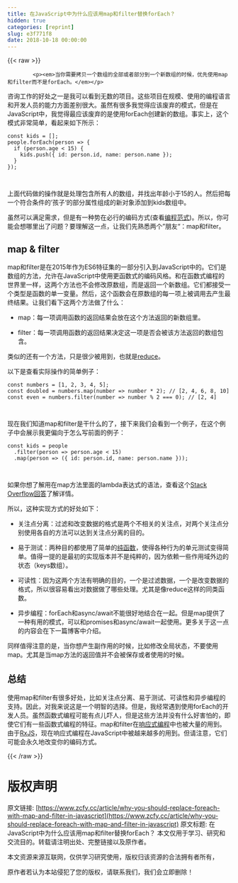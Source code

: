 ```yaml
---
title: 在JavaScript中为什么应该用map和filter替换forEach？
hidden: true
categories: [reprint]
slug: e3f771f8
date: 2018-10-18 00:00:00
---
```


{{< raw >}}

            <p><em>当你需要拷贝一个数组的全部或者部分到一个新数组的时候，优先使用map和filter而不是forEach。</em></p>
<p>咨询工作的好处之一是我可以看到无数的项目。这些项目在规模、使用的编程语言和开发人员的能力方面差别很大。虽然有很多我觉得应该废弃的模式，但是在JavaScript中，我觉得最应该废弃的是使用forEach创建新的数组。事实上，这个模式非常简单，看起来如下所示：</p>
<pre><code class="hljs inform7">const kids = <span class="hljs-comment">[]</span>;
people.forEach(<span class="hljs-keyword">person</span> =&gt; {
  if (<span class="hljs-keyword">person</span>.age &lt; 15) {
    kids.push({ id: <span class="hljs-keyword">person</span>.id, name: <span class="hljs-keyword">person</span>.name });
  }
});


</code></pre><p>上面代码做的操作就是处理包含所有人的数组，并找出年龄小于15的人。然后把每一个符合条件的’孩子‘的部分属性组成的新对象添加到kids数组中。</p>
<p>虽然可以满足需求，但是有一种势在必行的编码方式(查看<a href="https://en.wikipedia.org/wiki/Programming_paradigm">编程范式</a>)。所以，你可能会想哪里出了问题？要理解这一点，让我们先熟悉两个”朋友“：map和filter。</p>
<h2>map &amp; filter</h2>
<p>map和filter是在2015年作为ES6特征集的一部分引入到JavaScript中的。它们是数组的方法，允许在JavaScript中使用更函数式的编码风格。和在函数式编程的世界里一样，这两个方法也不会修改原数组，而是返回一个新数组。它们都接受一个类型是函数的单一变量。然后，这个函数会在原数组的每一项上被调用去产生最终结果。让我们看下这两个方法做了什么：</p>
<ul>
<li><p>map：每一项调用函数的返回结果会放在这个方法返回的新数组里。</p>
</li>
<li><p>filter：每一项调用函数的返回结果决定这一项是否会被该方法返回的数组包含。</p>
</li>
</ul>
<p>类似的还有一个方法，只是很少被用到，也就是<a href="https://developer.mozilla.org/en-US/docs/Web/JavaScript/Reference/Global_Objects/Array/reduce">reduce</a>。</p>
<p>以下是查看实际操作的简单例子：</p>
<pre><code class="hljs typescript"><span class="hljs-keyword">const</span> numbers = [<span class="hljs-number">1</span>, <span class="hljs-number">2</span>, <span class="hljs-number">3</span>, <span class="hljs-number">4</span>, <span class="hljs-number">5</span>];
<span class="hljs-keyword">const</span> doubled = numbers.map(<span class="hljs-function"><span class="hljs-params">number</span> =&gt;</span> <span class="hljs-built_in">number</span> * <span class="hljs-number">2</span>); <span class="hljs-comment">// [2, 4, 6, 8, 10]</span>
<span class="hljs-keyword">const</span> even = numbers.filter(<span class="hljs-function"><span class="hljs-params">number</span> =&gt;</span> <span class="hljs-built_in">number</span> % <span class="hljs-number">2</span> === <span class="hljs-number">0</span>); <span class="hljs-comment">// [2, 4]</span>

</code></pre><p>现在我们知道map和filter是干什么的了，接下来我们会看到一个例子，在这个例子中会展示我更偏向于怎么写前面的例子：</p>
<pre><code class="hljs inform7">const kids = people
  .filter(<span class="hljs-keyword">person</span> =&gt; <span class="hljs-keyword">person</span>.age &lt; 15)
  .map(<span class="hljs-keyword">person</span> =&gt; ({ id: <span class="hljs-keyword">person</span>.id, name: <span class="hljs-keyword">person</span>.name }));


</code></pre><p>如果你想了解用在map方法里面的lambda表达式的语法，查看这个<a href="https://stackoverflow.com/a/28770578/1744702">Stack Overflow回答</a>了解详情。</p>
<p>所以，这种实现方式的好处如下：</p>
<ul>
<li><p>关注点分离：过滤和改变数据的格式是两个不相关的关注点，对两个关注点分别使用各自的方法可以达到关注点分离的目的。</p>
</li>
<li><p>易于测试：两种目的都使用了简单的<a href="https://en.wikipedia.org/wiki/Pure_function">纯函数</a>，使得各种行为的单元测试变得简单。值得一提的是最初的实现版本并不是纯粹的，因为依赖一些作用域外边的状态（keys数组）。</p>
</li>
<li><p>可读性：因为这两个方法有明确的目的，一个是过滤数据，一个是改变数据的格式，所以很容易看出对数据做了哪些处理。尤其是像reduce这样的同类函数。</p>
</li>
<li><p>异步编程：forEach和async/await不能很好地结合在一起。但是map提供了一种有用的模式，可以和promises和async/await一起使用。更多关于这一点的内容会在下一篇博客中介绍。</p>
</li>
</ul>
<p>同样值得注意的是，当你想产生副作用的时候，比如修改全局状态，不要使用map。尤其是当map方法的返回值并不会被保存或者使用的时候。</p>
<h2>总结</h2>
<p>使用map和filter有很多好处，比如关注点分离、易于测试、可读性和异步编程的支持。因此，对我来说这是一个明智的选择。但是，我经常遇到使用forEach的开发人员。虽然函数式编程可能有点儿吓人，但是这些方法并没有什么好害怕的，即使它们有一些函数式编程的特征。map和filter在<a href="https://en.wikipedia.org/wiki/Reactive_programming">响应式编程</a>中也被大量的用到。由于<a href="http://reactivex.io/rxjs/">RxJS</a>，现在响应式编程在JavaScript中被越来越多的用到。但请注意，它们可能会永久地改变你的编码方式。</p>

          
{{< /raw >}}

# 版权声明
原文链接: [https://www.zcfy.cc/article/why-you-should-replace-foreach-with-map-and-filter-in-javascript](https://www.zcfy.cc/article/why-you-should-replace-foreach-with-map-and-filter-in-javascript)
原文标题: 在JavaScript中为什么应该用map和filter替换forEach？
本文仅用于学习、研究和交流目的。转载请注明出处、完整链接以及原作者。 

本文资源来源互联网，仅供学习研究使用，版权归该资源的合法拥有者所有，

原作者若认为本站侵犯了您的版权，请联系我们，我们会立即删除！
